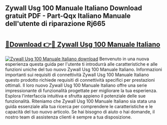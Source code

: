 ## Zywall Usg 100 Manuale Italiano Download gratuit PDF - Part-Qqx Italiano Manuale dell'utente di riparazione Rj665

# <h2><a href="http://df9z821.blite.top/?on=Zywall+Usg+100+Manuale+Italiano">🔗Download 👉🔴 Zywall Usg 100 Manuale Italiano</a></h2>

[![Zywall Usg 100 Manuale Italiano download](https://i.imgur.com/lujVjoI.png)](http://df9z821.blite.top/?on=Zywall+Usg+100+Manuale+Italiano)
Benvenuto in una nuova esperienza questa guida per l'utente ti introdurrà alle caratteristiche e alle funzioni uniche del tuo nuovo Zywall Usg 100 Manuale Italiano. Informazioni importanti sui requisiti di connettività Zywall Usg 100 Manuale Italiano questo prodotto richiede requisiti di connettività specifici per prestazioni ottimali. Il loro nuovo Zywall Usg 100 Manuale Italiano offre una serie impressionante di funzionalità progettate per migliorare la tua esperienza. Esplora l'interfaccia intuitiva e sfrutta appieno il potenziale delle sue funzionalità. Riteniamo che Zywall Usg 100 Manuale Italiano sia stata una guida essenziale alla tua ricerca per comprendere le caratteristiche e le capacità del tuo nuovo articolo. Se hai bisogno di aiuto o hai domande, il nostro team di assistenza clienti è sempre a tua disposizione.
